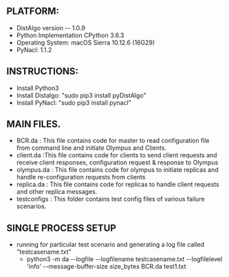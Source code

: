 
				
## PLATFORM: 
- DistAlgo version -- 1.0.9 
- Python Implementation CPython 3.6.3
- Operating System: macOS Sierra 10.12.6 (16G29)
- PyNacl: 1.1.2
   
		   
## INSTRUCTIONS:
- Install Python3
- Install Distalgo: "sudo pip3 install pyDistAlgo"
- Install PyNacl: "sudo pip3 install pynacl"


## MAIN FILES.  
			       
- BCR.da : This file contains code for master to read configuration file from command line and initiate Olympus and Clients.
- client.da :This file contains code for clients to send client requests and receive client responses, configuration request & response to Olympus
- olympus.da : This file contains code for olympus to initiate replicas and handle re-configuration requests from clients
- replica.da : This file contains code for replicas to handle client requests and other replica messages.
- testconfigs : This folder contains test config files of various failure scenarios.


## SINGLE PROCESS SETUP
- running for particular test scenario and generating a log file called "testcasename.txt"
   - python3 -m da --logfile --logfilename testcasename.txt --logfilelevel 'info' --message-buffer-size size_bytes BCR.da test1.txt
